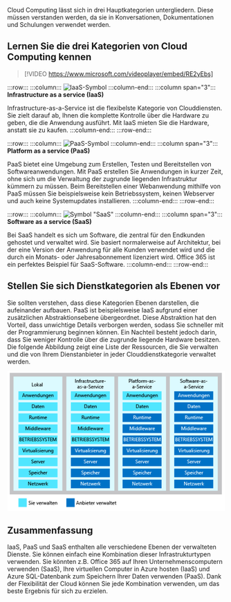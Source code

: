 Cloud Computing lässt sich in drei Hauptkategorien untergliedern. Diese müssen verstanden werden, da sie in Konversationen, Dokumentationen und Schulungen verwendet werden.

## <a name="explore-the-three-categories-of-cloud-computing"></a>Lernen Sie die drei Kategorien von Cloud Computing kennen

> [!VIDEO https://www.microsoft.com/videoplayer/embed/RE2yEbs]

:::row:::
  :::column:::
    ![IaaS-Symbol](../media/5-iaas.png)
  :::column-end:::
  :::column span="3"::: **Infrastructure as a service (IaaS)**

Infrastructure-as-a-Service ist die flexibelste Kategorie von Clouddiensten. Sie zielt darauf ab, Ihnen die komplette Kontrolle über die Hardware zu geben, die die Anwendung ausführt. Mit IaaS mieten Sie die Hardware, anstatt sie zu kaufen.
  :::column-end:::
:::row-end:::

:::row:::
  :::column:::
    ![PaaS-Symbol](../media/5-paas.png)
  :::column-end:::
  :::column span="3"::: **Platform as a service (PaaS)**

PaaS bietet eine Umgebung zum Erstellen, Testen und Bereitstellen von Softwareanwendungen. Mit PaaS erstellen Sie Anwendungen in kurzer Zeit, ohne sich um die Verwaltung der zugrunde liegenden Infrastruktur kümmern zu müssen. Beim Bereitstellen einer Webanwendung mithilfe von PaaS müssen Sie beispielsweise kein Betriebssystem, keinen Webserver und auch keine Systemupdates installieren.
  :::column-end:::
:::row-end:::

:::row:::
  :::column:::
    ![Symbol "SaaS"](../media/5-saas.png)
  :::column-end:::
  :::column span="3"::: **Software as a service (SaaS)**

Bei SaaS handelt es sich um Software, die zentral für den Endkunden gehostet und verwaltet wird. Sie basiert normalerweise auf Architektur, bei der eine Version der Anwendung für alle Kunden verwendet wird und die durch ein Monats- oder Jahresabonnement lizenziert wird. Office 365 ist ein perfektes Beispiel für SaaS-Software.
  :::column-end:::
:::row-end:::

## <a name="think-about-service-categories-as-layers"></a>Stellen Sie sich Dienstkategorien als Ebenen vor

Sie sollten verstehen, dass diese Kategorien Ebenen darstellen, die aufeinander aufbauen. PaaS ist beispielsweise IaaS aufgrund einer zusätzlichen Abstraktionsebene übergeordnet. Diese Abstraktion hat den Vorteil, dass unwichtige Details verborgen werden, sodass Sie schneller mit der Programmierung beginnen können. Ein Nachteil besteht jedoch darin, dass Sie weniger Kontrolle über die zugrunde liegende Hardware besitzen. Die folgende Abbildung zeigt eine Liste der Ressourcen, die Sie verwalten und die von Ihrem Dienstanbieter in jeder Clouddienstkategorie verwaltet werden.

![Eine Abbildung zeigt die Abstraktionsebene in jeder Clouddienstkategorie.](../media/5-layer-diagram.png)

## <a name="summary"></a>Zusammenfassung

IaaS, PaaS und SaaS enthalten alle verschiedene Ebenen der verwalteten Dienste. Sie können einfach eine Kombination dieser Infrastrukturtypen verwenden. Sie könnten z.B. Office 365 auf Ihren Unternehmenscomputern verwenden (SaaS), Ihre virtuellen Computer in Azure hosten (IaaS) und Azure SQL-Datenbank zum Speichern Ihrer Daten verwenden (PaaS). Dank der Flexibilität der Cloud können Sie jede Kombination verwenden, um das beste Ergebnis für sich zu erzielen.
